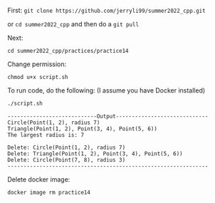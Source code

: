 First: ```git clone https://github.com/jerryli99/summer2022_cpp.git```

or ```cd summer2022_cpp``` and then do a ```git pull```

Next:
```
cd summer2022_cpp/practices/practice14
```

Change permission:
```
chmod u+x script.sh
```

To run code, do the following: (I assume you have Docker installed)
```bash
./script.sh
```

```
----------------------------Output-----------------------------
Circle(Point(1, 2), radius 7)
Triangle(Point(1, 2), Point(3, 4), Point(5, 6))
The largest radius is: 7

Delete: Circle(Point(1, 2), radius 7)
Delete: Triangle(Point(1, 2), Point(3, 4), Point(5, 6))
Delete: Circle(Point(7, 8), radius 3)
---------------------------------------------------------------
```

Delete docker image:
```
docker image rm practice14
```
